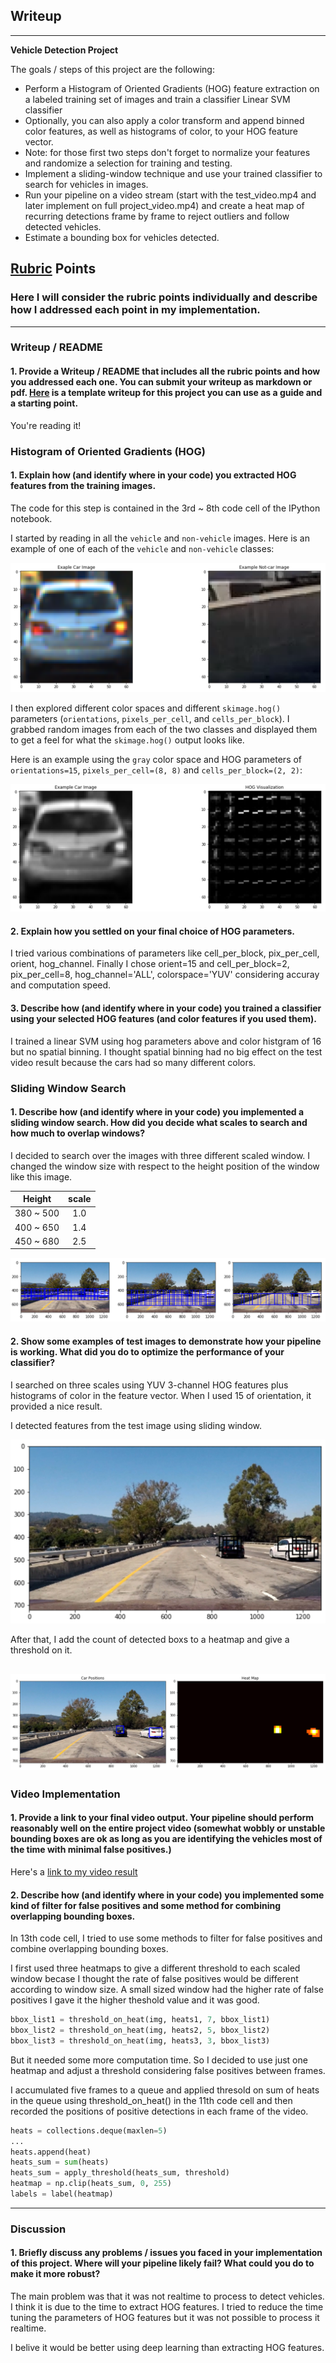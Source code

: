 ## Writeup 
---

**Vehicle Detection Project**

The goals / steps of this project are the following:

* Perform a Histogram of Oriented Gradients (HOG) feature extraction on a labeled training set of images and train a classifier Linear SVM classifier
* Optionally, you can also apply a color transform and append binned color features, as well as histograms of color, to your HOG feature vector. 
* Note: for those first two steps don't forget to normalize your features and randomize a selection for training and testing.
* Implement a sliding-window technique and use your trained classifier to search for vehicles in images.
* Run your pipeline on a video stream (start with the test_video.mp4 and later implement on full project_video.mp4) and create a heat map of recurring detections frame by frame to reject outliers and follow detected vehicles.
* Estimate a bounding box for vehicles detected.

[//]: # (Image References)
[image1]: ./output_images/car_not_car.png
[image2]: ./output_images/HOG_example.png
[image3]: ./output_images/sliding_windows.png
[image4]: ./output_images/sliding_window.png
[image5]: ./output_images/bboxes_and_heat.png
[image6]: ./output_images/labels_map.png
[image7]: ./output_images/output_bboxes.png
[video1]: ./project_video.mp4

## [Rubric](https://review.udacity.com/#!/rubrics/513/view) Points
### Here I will consider the rubric points individually and describe how I addressed each point in my implementation.  

---
### Writeup / README

#### 1. Provide a Writeup / README that includes all the rubric points and how you addressed each one.  You can submit your writeup as markdown or pdf.  [Here](https://github.com/udacity/CarND-Vehicle-Detection/blob/master/writeup_template.md) is a template writeup for this project you can use as a guide and a starting point.  

You're reading it!

### Histogram of Oriented Gradients (HOG)

#### 1. Explain how (and identify where in your code) you extracted HOG features from the training images.

The code for this step is contained in the 3rd ~ 8th code cell of the IPython notebook.

I started by reading in all the `vehicle` and `non-vehicle` images.  Here is an example of one of each of the `vehicle` and `non-vehicle` classes:

![alt text][image1]

I then explored different color spaces and different `skimage.hog()` parameters (`orientations`, `pixels_per_cell`, and `cells_per_block`).  I grabbed random images from each of the two classes and displayed them to get a feel for what the `skimage.hog()` output looks like.

Here is an example using the `gray` color space and HOG parameters of `orientations=15`, `pixels_per_cell=(8, 8)` and `cells_per_block=(2, 2)`:


![alt text][image2]

#### 2. Explain how you settled on your final choice of HOG parameters.

I tried various combinations of parameters like cell_per_block, pix_per_cell, orient, hog_channel. Finally I chose orient=15 and cell_per_block=2, pix_per_cell=8, hog_channel='ALL', colorspace='YUV' considering accuray and computation speed.

#### 3. Describe how (and identify where in your code) you trained a classifier using your selected HOG features (and color features if you used them).

I trained a linear SVM using hog parameters above and color histgram of 16 but no spatial binning. I thought spatial binning had no big effect on the test video result because the cars had so many different colors.

### Sliding Window Search

#### 1. Describe how (and identify where in your code) you implemented a sliding window search.  How did you decide what scales to search and how much to overlap windows?

I decided to search over the images with three different scaled window. I changed the window size with respect to the height position of the window like this image.

| Height    | scale |
|:---------:|:-----:|
| 380 ~ 500 | 1.0   |
| 400 ~ 650 | 1.4   |
| 450 ~ 680 | 2.5   |



![alt text][image3]

#### 2. Show some examples of test images to demonstrate how your pipeline is working.  What did you do to optimize the performance of your classifier?

I searched on three scales using YUV 3-channel HOG features plus histograms of color in the feature vector. When I used 15 of orientation, it provided a nice result.  

I detected features from the test image using sliding window.

![alt text][image4]

After that, I add the count of detected boxs to a heatmap and give a threshold on it.

![alt text][image5]
---

### Video Implementation

#### 1. Provide a link to your final video output.  Your pipeline should perform reasonably well on the entire project video (somewhat wobbly or unstable bounding boxes are ok as long as you are identifying the vehicles most of the time with minimal false positives.)
Here's a [link to my video result](./project_output.mp4)


#### 2. Describe how (and identify where in your code) you implemented some kind of filter for false positives and some method for combining overlapping bounding boxes.

In 13th code cell, I tried to use some methods to filter for false positives and combine overlapping bounding boxes.

I first used three heatmaps to give a different threshold to each scaled window  becase I thought the rate of false positives would be different according to window size. A small sized window had the higher rate of false positives I gave it the higher theshold value and it was good.

```python
bbox_list1 = threshold_on_heat(img, heats1, 7, bbox_list1) 
bbox_list2 = threshold_on_heat(img, heats2, 5, bbox_list2)
bbox_list3 = threshold_on_heat(img, heats3, 3, bbox_list3)
```

But it needed some more computation time. So I decided to use just one heatmap and adjust a threshold considering false positives between frames.

I accumulated five frames to a queue and applied thresold on sum of heats in the queue using threshold_on_heat() in the 11th code cell and then recorded the positions of positive detections in each frame of the video.

```python
heats = collections.deque(maxlen=5)
...
heats.append(heat)
heats_sum = sum(heats)
heats_sum = apply_threshold(heats_sum, threshold)   
heatmap = np.clip(heats_sum, 0, 255)
labels = label(heatmap)
```


---

### Discussion

#### 1. Briefly discuss any problems / issues you faced in your implementation of this project.  Where will your pipeline likely fail?  What could you do to make it more robust?

The main problem was that it was not realtime to process to detect vehicles. I think it is due to the time to extract HOG features. I tried to reduce the time tuning the parameters of HOG features but it was not possible to process it realtime. 

I belive it would be better using deep learning than extracting HOG features.
